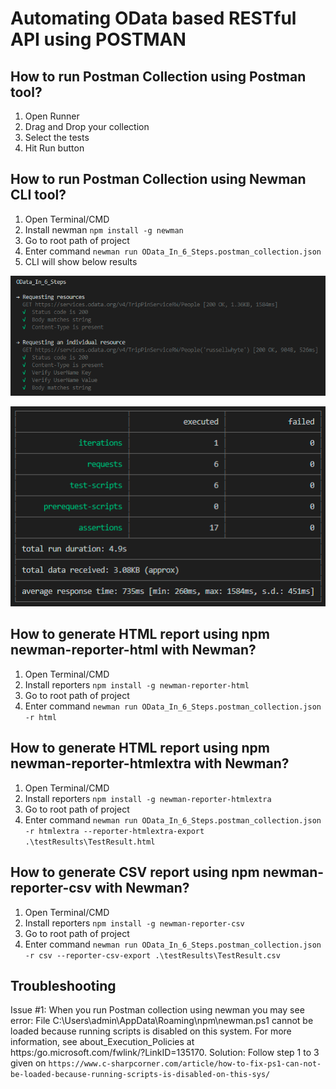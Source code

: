 # Automating OData based RESTful API using POSTMAN

## How to run Postman Collection using Postman tool?
1. Open Runner
2. Drag and Drop your collection
3. Select the tests
4. Hit Run button

## How to run Postman Collection using Newman CLI tool?
1. Open Terminal/CMD
2. Install newman `npm install -g newman`
3. Go to root path of project
4. Enter command
`newman run OData_In_6_Steps.postman_collection.json`
5. CLI will show below results

![Automating OData based RESTful API using POSTMAN](./img/cli-result-01.png?raw=true "Automating OData based RESTful API using POSTMAN Test Results")

![Automating OData based RESTful API using POSTMAN](./img/cli-result-02.png?raw=true "Automating OData based RESTful API using POSTMAN Test Results")

## How to generate HTML report using npm newman-reporter-html with Newman?
1. Open Terminal/CMD
2. Install reporters `npm install -g newman-reporter-html`
3. Go to root path of project
4. Enter command
`newman run OData_In_6_Steps.postman_collection.json -r html`

## How to generate HTML report using npm newman-reporter-htmlextra with Newman?
1. Open Terminal/CMD
2. Install reporters `npm install -g newman-reporter-htmlextra`
3. Go to root path of project
4. Enter command
`newman run OData_In_6_Steps.postman_collection.json -r htmlextra --reporter-htmlextra-export .\testResults\TestResult.html`

## How to generate CSV report using npm newman-reporter-csv with Newman?
1. Open Terminal/CMD
2. Install reporters `npm install -g newman-reporter-csv`
3. Go to root path of project
4. Enter command
`newman run OData_In_6_Steps.postman_collection.json -r csv --reporter-csv-export .\testResults\TestResult.csv`

## Troubleshooting
Issue #1: When you run Postman collection using newman you may see error: 
File C:\Users\admin\AppData\Roaming\npm\newman.ps1 cannot be loaded because running scripts is disabled on this system. For more information, see about_Execution_Policies at https:/go.microsoft.com/fwlink/?LinkID=135170.
Solution: Follow step 1 to 3 given on `https://www.c-sharpcorner.com/article/how-to-fix-ps1-can-not-be-loaded-because-running-scripts-is-disabled-on-this-sys/`
